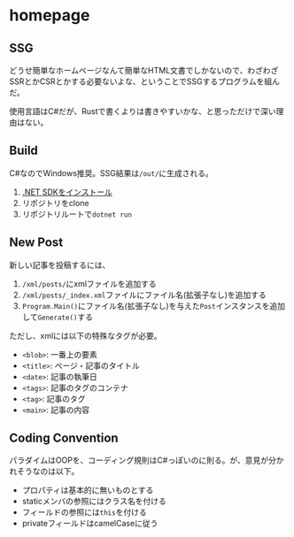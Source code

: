 # homepage

## SSG

どうせ簡単なホームページなんて簡単なHTML文書でしかないので、わざわざSSRとかCSRとかする必要ないよな、ということでSSGするプログラムを組んだ。

使用言語はC#だが、Rustで書くよりは書きやすいかな、と思っただけで深い理由はない。

## Build

C#なのでWindows推奨。SSG結果は`/out/`に生成される。

1. [.NET SDKをインストール](https://dotnet.microsoft.com/ja-jp/download/dotnet)
1. リポジトリをclone
1. リポジトリルートで`dotnet run`

## New Post

新しい記事を投稿するには、

1. `/xml/posts/`にxmlファイルを追加する
1. `/xml/posts/_index.xml`ファイルにファイル名(拡張子なし)を追加する
1. `Program.Main()`にファイル名(拡張子なし)を与えた`Post`インスタンスを追加して`Generate()`する

ただし、xmlには以下の特殊なタグが必要。

- `<blob>`: 一番上の要素
- `<title>`: ページ・記事のタイトル
- `<date>`: 記事の執筆日
- `<tags>`: 記事のタグのコンテナ
- `<tag>`: 記事のタグ
- `<main>`: 記事の内容

## Coding Convention

パラダイムはOOPを、コーディング規則はC#っぽいのに則る。が、意見が分かれそうなのは以下。

- プロパティは基本的に無いものとする
- staticメンバの参照にはクラス名を付ける
- フィールドの参照には`this`を付ける
- privateフィールドはcamelCaseに従う

